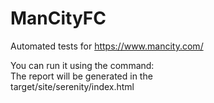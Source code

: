 # ManCityFC  
Automated tests for https://www.mancity.com/  

You can run it using the command:  
<mvn clean verify  >
The report will be generated in the   
target/site/serenity/index.html  
